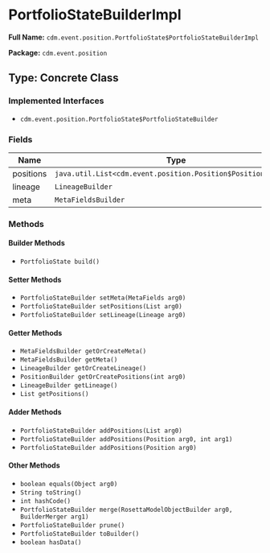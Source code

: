 # PortfolioStateBuilderImpl

**Full Name:** `cdm.event.position.PortfolioState$PortfolioStateBuilderImpl`

**Package:** `cdm.event.position`

## Type: Concrete Class

### Implemented Interfaces

- `cdm.event.position.PortfolioState$PortfolioStateBuilder`

### Fields

| Name | Type | Description |
|------|------|-------------|
| positions | `java.util.List<cdm.event.position.Position$PositionBuilder>` |  |
| lineage | `LineageBuilder` |  |
| meta | `MetaFieldsBuilder` |  |

### Methods

#### Builder Methods

- `PortfolioState build()`

#### Setter Methods

- `PortfolioStateBuilder setMeta(MetaFields arg0)`
- `PortfolioStateBuilder setPositions(List arg0)`
- `PortfolioStateBuilder setLineage(Lineage arg0)`

#### Getter Methods

- `MetaFieldsBuilder getOrCreateMeta()`
- `MetaFieldsBuilder getMeta()`
- `LineageBuilder getOrCreateLineage()`
- `PositionBuilder getOrCreatePositions(int arg0)`
- `LineageBuilder getLineage()`
- `List getPositions()`

#### Adder Methods

- `PortfolioStateBuilder addPositions(List arg0)`
- `PortfolioStateBuilder addPositions(Position arg0, int arg1)`
- `PortfolioStateBuilder addPositions(Position arg0)`

#### Other Methods

- `boolean equals(Object arg0)`
- `String toString()`
- `int hashCode()`
- `PortfolioStateBuilder merge(RosettaModelObjectBuilder arg0, BuilderMerger arg1)`
- `PortfolioStateBuilder prune()`
- `PortfolioStateBuilder toBuilder()`
- `boolean hasData()`

